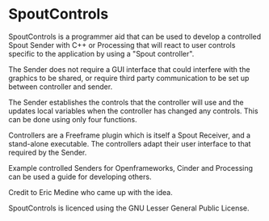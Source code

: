 # SpoutControls
SpoutControls is a programmer aid that can be used to develop a controlled Spout Sender with C++ or Processing that will react to user controls specific to the application by using a "Spout controller".

The Sender does not require a GUI interface that could interfere with the graphics to be shared, or require third party communication to be set up between controller and sender.

The Sender establishes the controls that the controller will use and the updates local variables when the controller has changed any controls. This can be done using only four functions.

Controllers are a Freeframe plugin which is itself a Spout Receiver, and a stand-alone executable. The controllers adapt their user interface to that required by the Sender.

Example controlled Senders for Openframeworks, Cinder and Processing can be used a guide for developing others.

Credit to Eric Medine who came up with the idea.

SpoutControls is licenced using the GNU Lesser General Public License.

